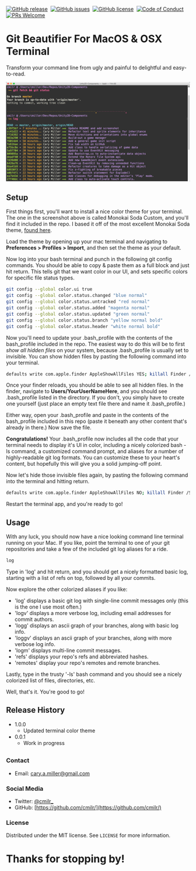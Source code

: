 [![GitHub release][version-badge]][repo]&nbsp;
[![GitHub issues][issues-badge]][issues]&nbsp;
[![GitHub license][license-badge]][license]&nbsp;
[![Code of Conduct][coc-badge]][coc]&nbsp;
[![PRs Welcome][prs-badge]][prs]

# Git Beautifier For MacOS & OSX Terminal

Transform your command line from ugly and painful to delightful and easy-to-read.

![](screenshot.png)

## Setup
First things first, you'll want to install a nice color theme for your terminal. The one in the screenshot above is called Monokai Soda Custom, and you'll find it included in the repo. I based it off of the most excellent Monokai Soda theme, [found here](https://github.com/lysyi3m/osx-terminal-themes).

Load the theme by opening up your mac terminal and navigating to **Preferences > Profiles > Import**, and then set the theme as your default.

Now log into your bash terminal and punch in the following git config commands. You should be able to copy & paste them as a full block and just hit return. This tells git that we want color in our UI, and sets specific colors for specific file status types.

```sh
git config --global color.ui true
git config --global color.status.changed "blue normal"
git config --global color.status.untracked "red normal"
git config --global color.status.added "magenta normal"
git config --global color.status.updated "green normal"
git config --global color.status.branch "yellow normal bold"
git config --global color.status.header "white normal bold"
```
Now you'll need to update your .bash_profile with the contents of the bash_profile included in the repo. The easiest way to do this will be to first *show all hidden files* on your system, because .bash_profile is usually set to invisible. You can show hidden files by pasting the following command into your terminal.

```sh
defaults write com.apple.finder AppleShowAllFiles YES; killall Finder /System/Library/CoreServices/Finder.app
```
Once your finder reloads, you should be able to see all hidden files. In the finder, navigate to **Users/YourUserNameHere**, and you should see .bash_profile listed in the directory. If you don't, you simply have to create one yourself (just place an empty text file there and name it .bash_profile.)

Either way, open your .bash_profile and paste in the contents of the bash_profile included in this repo (paste it beneath any other content that's already in there.) Now save the file.

**Congratulations!** Your .bash_profile now includes all the code that your terminal needs to display it's UI in color, including a nicely colorized bash -ls command, a customized command prompt, and aliases for a number of highly-readable git log formats. You can customize these to your heart's content, but hopefully this will give you a solid jumping-off point.

Now let's hide those invisible files again, by pasting the following command into the terminal and hitting return.

```sh
defaults write com.apple.finder AppleShowAllFiles NO; killall Finder /System/Library/CoreServices/Finder.app
```
Restart the terminal app, and you're ready to go!

## Usage

With any luck, you should now have a nice looking command line terminal running on your Mac. If you like, point the terminal to one of your git repositories and take a few of the included git log aliases for a ride.

```sh
log
```
Type in 'log' and hit return, and you should get a nicely formatted basic log, starting with a list of refs on top, followed by all your commits.

Now explore the other colorized aliases if you like:
- 'log' displays a basic git log with single-line commit messages only (this is the one I use most often.)
- 'logv' displays a more verbose log, including email addresses for commit authors.
- 'logg' displays an ascii graph of your branches, along with basic log info.
- 'loggv' displays an ascii graph of your branches, along with more verbose log info.
- 'logm' displays multi-line commit messages.
- 'refs' displays your repo's refs and abbreviated hashes.
- 'remotes' display your repo's remotes and remote branches.

Lastly, type in the trusty '-ls' bash command and you should see a nicely colorized list of files, directories, etc.

Well, that's it. You're good to go!

## Release History
* 1.0.0
	* Updated terminal color theme
* 0.0.1
    * Work in progress

##

### Contact
- Email: cary.a.miller@gmail.com

### Social Media
- Twitter: [@cmilr_](https://twitter.com/cmilr_)
- GitHub: [https://github.com/cmilr/](https://github.com/cmilr/)

### License
Distributed under the MIT license. See ``LICENSE`` for more information.

# Thanks for stopping by!

<!--
Badge References
-->
[version-badge]:https://img.shields.io/github/release/cmilr/Git-Beautify-For-MacOS-Terminal.svg
[issues-badge]:https://img.shields.io/github/issues/cmilr/Git-Beautify-For-MacOS-Terminal.svg
[license-badge]:https://img.shields.io/github/license/cmilr/Git-Beautify-For-MacOS-Terminal.svg
[coc-badge]:https://img.shields.io/badge/code%20of-conduct-ff69b4.svg?style=flat
[prs-badge]:https://img.shields.io/badge/%E2%99%A5%EF%B8%8F%20pull%20requests-welcome-orange.svg

<!--
URL References
-->
[repo]:https://github.com/cmilr/Git-Beautify-For-MacOS-Terminal/releases
[issues]:https://github.com/cmilr/Git-Beautify-For-MacOS-Terminal/issues
[license]:https://github.com/cmilr/Git-Beautify-For-MacOS-Terminal/blob/master/LICENSE
[coc]:https://github.com/cmilr/Git-Beautify-For-MacOS-Terminal/blob/master/CODE_OF_CONDUCT.md
[prs]:http://makeapullrequest.com
